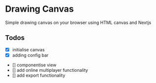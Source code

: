 # Drawing Canvas

Simple drawing canvas on your browser using HTML canvas and Nextjs

## Todos

- [x] initialise canvas
- [x] adding config bar
- [] componentise view
- [] add online multiplayer functionality
- [] add export functionality
